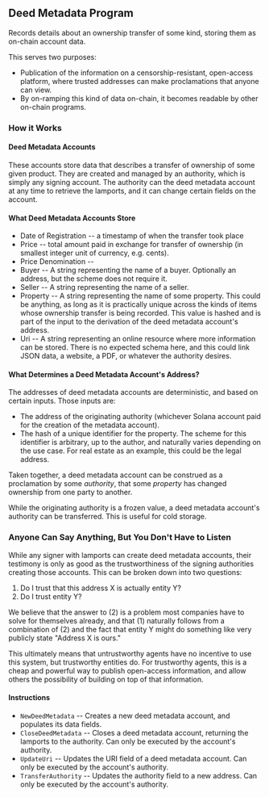 ## Deed Metadata Program
Records details about an ownership transfer of some kind, storing them
as on-chain account data.

This serves two purposes:
- Publication of the information on a censorship-resistant, open-access platform,
where trusted addresses can make proclamations that anyone can view.
- By on-ramping this kind of data on-chain, it becomes readable by other on-chain
programs.

### How it Works
#### Deed Metadata Accounts
These accounts store data that describes a transfer of ownership of some given product.
They are created and managed by an authority, which is simply any signing account.
The authority can the deed metadata account at any time to retrieve the lamports,
and it can change certain fields on the account.

#### What Deed Metadata Accounts Store
- Date of Registration -- a timestamp of when the transfer took place
- Price -- total amount paid in exchange for transfer of ownership (in smallest integer unit of currency, e.g. cents).
- Price Denomination -- 
- Buyer -- A string representing the name of a buyer. Optionally an address, but the scheme does not require it.
- Seller -- A string representing the name of a seller.
- Property -- A string representing the name of some property. This could be anything, as long as it
is practically unique across the kinds of items whose ownership transfer is being recorded. This value is hashed and is part of the input to the derivation of the deed metadata account's address.
- Uri -- A string representing an online resource where more information can be stored. There is no expected schema here, and this could link JSON data, a website, a PDF, or whatever the authority desires.

#### What Determines a Deed Metadata Account's Address?
The addresses of deed metadata accounts are deterministic, and based on certain
inputs. Those inputs are:
- The address of the originating authority (whichever Solana account paid for
the creation of the metadata account).
- The hash of a unique identifier for the property. The scheme for this identifier
is arbitrary, up to the author, and naturally varies depending on the use case. For
real estate as an example, this could be the legal address. 

Taken together, a deed metadata account can be construed as a proclamation by
some _authority_, that some _property_ has changed ownership from one party to another.

While the originating authority is a frozen value, a deed metadata account's authority can be transferred. This is useful for cold storage.

### Anyone Can Say Anything, But You Don't Have to Listen
While any signer with lamports can create deed metadata accounts, their testimony is
only as good as the trustworthiness of the signing authorities creating those accounts.
This can be broken down into two questions:
1. Do I trust that this address X is actually entity Y?
2. Do I trust entity Y?

We believe that the answer to (2) is a problem most companies have to solve for themselves
already, and that (1) naturally follows from a combination of (2) and the fact that
entity Y might do something like very publicly state "Address X is ours."

This ultimately means that untrustworthy agents have no incentive to use this system, but
trustworthy entities do. For trustworthy agents, this is a cheap and powerful way to
publish open-access information, and allow others the possibility of building on top of that
information.

#### Instructions
- `NewDeedMetadata` -- Creates a new deed metadata account, and populates its data fields.
- `CloseDeedMetadata` -- Closes a deed metadata account, returning the lamports to the authority. Can only be executed by the account's authority.
- `UpdateUri` -- Updates the URI field of a deed metadata account. Can only be executed by the account's authority.
- `TransferAuthority` -- Updates the authority field to a new address. Can only be executed by the account's authority.
